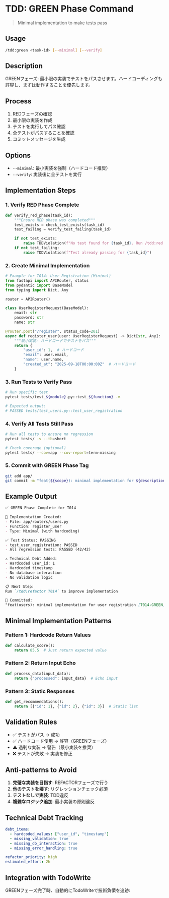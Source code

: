 # TDD: GREEN Phase Command
> Minimal implementation to make tests pass

## Usage
```bash
/tdd:green <task-id> [--minimal] [--verify]
```

## Description
GREENフェーズ: 最小限の実装でテストをパスさせます。ハードコーディングも許容し、まずは動作することを優先します。

## Process
1. REDフェーズの確認
2. 最小限の実装を作成
3. テストを実行してパス確認
4. 全テストがパスすることを確認
5. コミットメッセージを生成

## Options
- `--minimal`: 最小実装を強制（ハードコード推奨）
- `--verify`: 実装後に全テストを実行

## Implementation Steps

### 1. Verify RED Phase Complete
```python
def verify_red_phase(task_id):
    """Ensure RED phase was completed"""
    test_exists = check_test_exists(task_id)
    test_failing = verify_test_failing(task_id)

    if not test_exists:
        raise TDDViolation(f"No test found for {task_id}. Run /tdd:red first")
    if not test_failing:
        raise TDDViolation(f"Test already passing for {task_id}")
```

### 2. Create Minimal Implementation
```python
# Example for T014: User Registration (Minimal)
from fastapi import APIRouter, status
from pydantic import BaseModel
from typing import Dict, Any

router = APIRouter()

class UserRegisterRequest(BaseModel):
    email: str
    password: str
    name: str

@router.post("/register", status_code=201)
async def register_user(user: UserRegisterRequest) -> Dict[str, Any]:
    """最小実装: ハードコードでテストをパス"""
    return {
        "user_id": 1,  # ハードコード
        "email": user.email,
        "name": user.name,
        "created_at": "2025-09-18T00:00:00Z"  # ハードコード
    }
```

### 3. Run Tests to Verify Pass
```bash
# Run specific test
pytest tests/test_${module}.py::test_${function} -v

# Expected output:
# PASSED tests/test_users.py::test_user_registration
```

### 4. Verify All Tests Still Pass
```bash
# Run all tests to ensure no regression
pytest tests/ -v --tb=short

# Check coverage (optional)
pytest tests/ --cov=app --cov-report=term-missing
```

### 5. Commit with GREEN Phase Tag
```bash
git add app/
git commit -m "feat(${scope}): minimal implementation for ${description} [${task_id}-GREEN]"
```

## Example Output
```markdown
✅ GREEN Phase Complete for T014

📝 Implementation Created:
- File: app/routers/users.py
- Function: register_user
- Type: Minimal (with hardcoding)

✅ Test Status: PASSING
- test_user_registration: PASSED
- All regression tests: PASSED (42/42)

⚠️ Technical Debt Added:
- Hardcoded user_id: 1
- Hardcoded timestamp
- No database interaction
- No validation logic

📋 Next Step:
Run `/tdd:refactor T014` to improve implementation

💾 Committed:
"feat(users): minimal implementation for user registration [T014-GREEN]"
```

## Minimal Implementation Patterns

### Pattern 1: Hardcode Return Values
```python
def calculate_score():
    return 85.5  # Just return expected value
```

### Pattern 2: Return Input Echo
```python
def process_data(input_data):
    return {"processed": input_data}  # Echo input
```

### Pattern 3: Static Responses
```python
def get_recommendations():
    return [{"id": 1}, {"id": 2}, {"id": 3}]  # Static list
```

## Validation Rules
- ✅ テストがパス → 成功
- ✅ ハードコード使用 → 許容（GREENフェーズ）
- ⚠️ 過剰な実装 → 警告（最小実装を推奨）
- ❌ テストが失敗 → 実装を修正

## Anti-patterns to Avoid
1. **完璧な実装を目指す**: REFACTORフェーズで行う
2. **他のテストを壊す**: リグレッションチェック必須
3. **テストなしで実装**: TDD違反
4. **複雑なロジック追加**: 最小実装の原則違反

## Technical Debt Tracking
```yaml
debt_items:
  - hardcoded_values: ["user_id", "timestamp"]
  - missing_validation: true
  - missing_db_interaction: true
  - missing_error_handling: true

refactor_priority: high
estimated_effort: 2h
```

## Integration with TodoWrite
GREENフェーズ完了時、自動的にTodoWriteで技術負債を追跡: